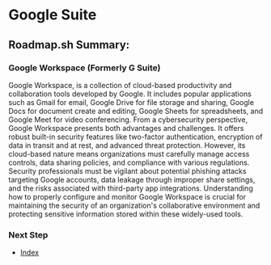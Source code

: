 # Google Suite

## Roadmap.sh Summary:
### Google Workspace (Formerly G Suite)
Google Workspace, is a collection of cloud-based productivity and collaboration tools developed by Google. It includes popular applications such as Gmail for email, Google Drive for file storage and sharing, Google Docs for document create and editing, Google Sheets for spreadsheets, and Google Meet for video conferencing. From a cybersecurity perspective, Google Workspace presents both advantages and challenges. It offers robust built-in security features like two-factor authentication, encryption of data in transit and at rest, and advanced threat protection. However, its cloud-based nature means organizations must carefully manage access controls, data sharing policies, and compliance with various regulations. Security professionals must be vigilant about potential phishing attacks targeting Google accounts, data leakage through improper share settings, and the risks associated with third-party app integrations. Understanding how to properly configure and monitor Google Workspace is crucial for maintaining the security of an organization's collaborative environment and protecting sensitive information stored within these widely-used tools.

### Next Step
- [Index](https://github.com/Sisu-Sus/CyberSec-RoadMap/blob/main/index.md)
